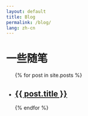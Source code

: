 ```yaml
---
layout: default
title: Blog
permalink: /blog/
lang: zh-cn
---
```


<h1>一些随笔</h1>

<ul>
  {% for post in site.posts %}
    <li>
      <h2><a href="{{ post.url }}">{{ post.title }}</a></h2>
    </li>
  {% endfor %}
</ul>
